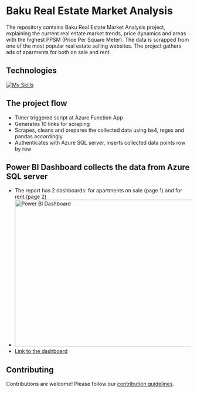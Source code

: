 # Baku Real Estate Market Analysis

The repository contains Baku Real Estate Market Analysis project, explaining the current real estate market trends, price dynamics and areas with the highest PPSM (Price Per Square Meter). The data is scrapped from one of the most popular real estate selling websites.
The project gathers ads of aparments for both on sale and rent.

## Technologies
[![My Skills](https://skillicons.dev/icons?i=python,azure,mysql,vscode,git)](https://skillicons.dev)


## The project flow
* Timer triggered script at  Azure Function App
* Generates 10 links for scraping
* Scrapes, cleans and prepares the collected data using bs4, regex and pandas accordingly
* Authenticates with Azure SQL server, inserts collected data points row by row

## Power BI Dashboard collects the data from Azure SQL server
* The report has 2 dashboards: for apartments on sale (page 1) and for rent (page 2)
* <img src="https://i.postimg.cc/bv5vvjJy/PBI.png" width="700" height="400" alt="Power BI Dashboard">
* [Link to the dashboard](https://app.powerbi.com/view?r=eyJrIjoiNTc5MjJiNmUtZWJmMC00NTNmLTgyZmQtMjNkNTkxYzU3MzM3IiwidCI6Ijg2NzI4NzZhLWMwNWYtNDVhMC1iN2Y5LTgxMjRiN2JjZjU0YSIsImMiOjl9)

## Contributing
Contributions are welcome! Please follow our [contribution guidelines](CONTRIBUTING.md).
